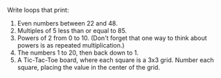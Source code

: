 Write loops that print: 

1. Even numbers between 22 and 48.
2. Multiples of 5 less than or equal to 85.
3. Powers of 2 from 0 to 10. (Don't forget that one way to think about powers is as repeated multiplication.)
4. The numbers 1 to 20, then back down to 1. 
5. A Tic-Tac-Toe board, where each square is a 3x3 grid.  Number each square, placing the value in the center of the grid.
